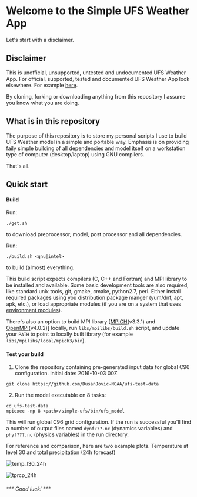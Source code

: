# Welcome to the Simple UFS Weather App

Let's start with a disclaimer.

## Disclaimer

This is unofficial, unsupported, untested and undocumented UFS Weather App.
For official, supported, tested and documented UFS Weather App look elsewhere.
For example [here](https://github.com/ufs-community/ufs-mrweather-app).

By cloning, forking or downloading anything from this repository I assume you know what you are doing.

## What is in this repository

The purpose of this repository is to store my personal scripts I use to build UFS 
Weather model in a simple and portable way. Emphasis is on providing faily simple
building of all dependencies and model itself on a workstation type of computer
(desktop/laptop) using GNU compilers.

That's all. 

## Quick start

#### Build

Run:

```shell
./get.sh
```

to download preprocessor, model, post processor and all dependencies.

Run:

```shell
./build.sh <gnu|intel>
```

to build (almost) everything.

This build script expects compilers (C, C++ and Fortran) and MPI library to be
installed and available. Some basic development tools are also required,
like standard unix tools, git, gmake, cmake, python2.7, perl. Either install
required packages using you distribution package manger (yum/dnf, apt, apk, etc.),
or load appropriate modules (if you are on a system that uses
[environment modules](https://modules.readthedocs.io)).

There's also an option to build MPI library [[MPICH](https://www.mpich.org/)(v3.3.1)
and [OpenMPI](https://www.open-mpi.org/)(v4.0.2)] locally, run
`libs/mpilibs/build.sh` script, and update your `PATH` to point to locally
built library (for example `libs/mpilibs/local/mpich3/bin`).


####  Test your build

1. Clone the repository containing pre-generated input data for global
C96 configuration. Initial date: 2016-10-03 00Z

```shell
git clone https://github.com/DusanJovic-NOAA/ufs-test-data
```

2. Run the model executable on 8 tasks:

```shell
cd ufs-test-data
mpiexec -np 8 <path>/simple-ufs/bin/ufs_model
```

This will run global C96 grid configuration. If the run is successful
you'll find a number of output files named `dynf???.nc` (dynamics variables)
and `phyf???.nc` (physics variables) in the run directory.

For reference and comparison, here are two example plots. Temperature at level 30 and total precipitation (24h forecast)

![temp_l30_24h](https://user-images.githubusercontent.com/48258889/67684982-94371c00-f96a-11e9-94a3-9eece86839b5.png)

![tprcp_24h](https://user-images.githubusercontent.com/48258889/67684996-9b5e2a00-f96a-11e9-801c-b7d7211b722a.png)

###### *** Good luck! ***
